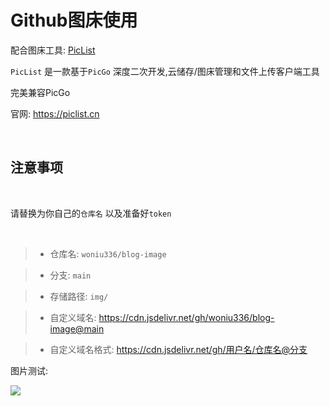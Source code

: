 # Github图床使用



配合图床工具: [PicList](https://github.com/Kuingsmile/PicList)


`PicList` 是一款基于`PicGo` 深度二次开发,云储存/图床管理和文件上传客户端工具


完美兼容PicGo


官网: https://piclist.cn

<br>

## 注意事项

<br>

请替换为你自己的`仓库名` 以及准备好`token`

<br>

> - 仓库名: `woniu336/blog-image`

> - 分支: `main`

> - 存储路径: `img/`   

> - 自定义域名: https://cdn.jsdelivr.net/gh/woniu336/blog-image@main

> - 自定义域名格式: https://cdn.jsdelivr.net/gh/用户名/仓库名@分支

图片测试:

![](https://cdn.jsdelivr.net/gh/woniu336/blog-image@main/img/202310061243776.jpg)



